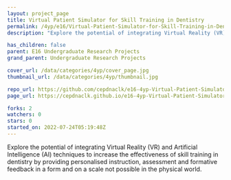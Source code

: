 ```yaml
---
layout: project_page
title: Virtual Patient Simulator for Skill Training in Dentistry
permalink: /4yp/e16/Virtual-Patient-Simulator-for-Skill-Training-in-Dentistry/
description: "Explore the potential of integrating Virtual Reality (VR) and Artificial Intelligence (AI) techniques to increase the effectiveness of skill training in dentistry by providing personalised instruction, assessment and formative feedback in a form and on a scale not possible in the physical world. "

has_children: false
parent: E16 Undergraduate Research Projects
grand_parent: Undergraduate Research Projects

cover_url: /data/categories/4yp/cover_page.jpg
thumbnail_url: /data/categories/4yp/thumbnail.jpg

repo_url: https://github.com/cepdnaclk/e16-4yp-Virtual-Patient-Simulator-for-Skill-Training-in-Dentistry
page_url: https://cepdnaclk.github.io/e16-4yp-Virtual-Patient-Simulator-for-Skill-Training-in-Dentistry

forks: 2
watchers: 0
stars: 0
started_on: 2022-07-24T05:19:48Z
---
```

Explore the potential of integrating Virtual Reality (VR) and Artificial Intelligence (AI) techniques to increase the effectiveness of skill training in dentistry by providing personalised instruction, assessment and formative feedback in a form and on a scale not possible in the physical world. 

